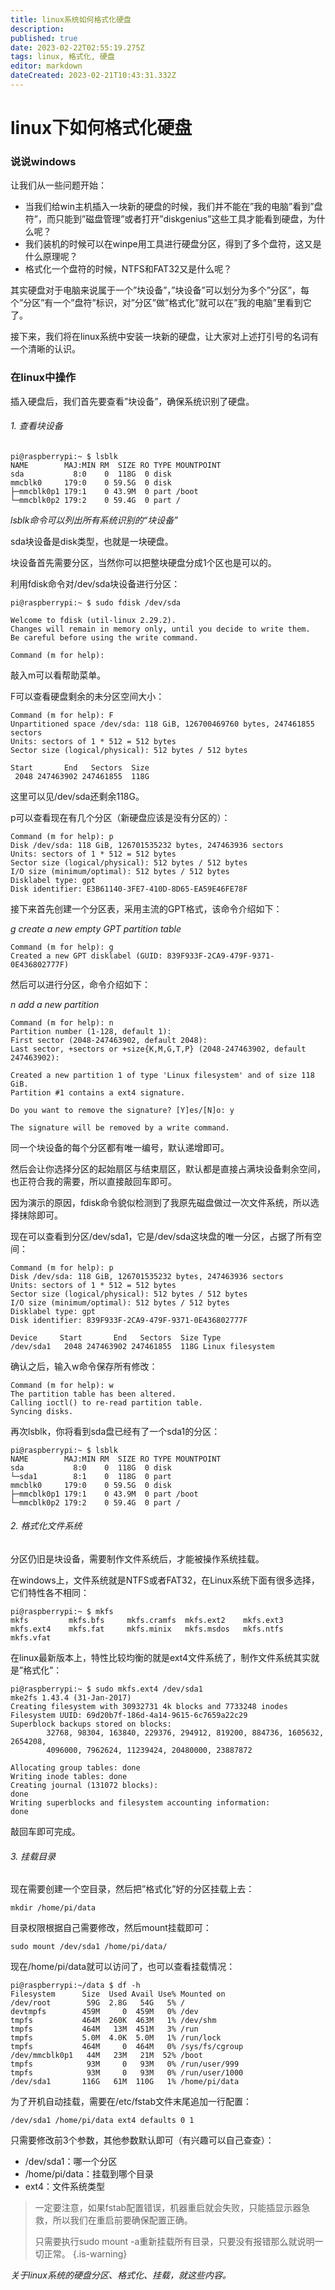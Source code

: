 ```yaml
---
title: linux系统如何格式化硬盘
description: 
published: true
date: 2023-02-22T02:55:19.275Z
tags: linux, 格式化, 硬盘
editor: markdown
dateCreated: 2023-02-21T10:43:31.332Z
---
```


# linux下如何格式化硬盘
### 说说windows
让我们从一些问题开始：

- 当我们给win主机插入一块新的硬盘的时候，我们并不能在”我的电脑”看到”盘符”，而只能到”磁盘管理”或者打开”diskgenius”这些工具才能看到硬盘，为什么呢？
- 我们装机的时候可以在winpe用工具进行硬盘分区，得到了多个盘符，这又是什么原理呢？
- 格式化一个盘符的时候，NTFS和FAT32又是什么呢？

其实硬盘对于电脑来说属于一个”块设备”，”块设备”可以划分为多个”分区”，每个”分区”有一个”盘符”标识，对”分区”做”格式化”就可以在”我的电脑”里看到它了。

接下来，我们将在linux系统中安装一块新的硬盘，让大家对上述打引号的名词有一个清晰的认识。

### 在linux中操作
插入硬盘后，我们首先要查看”块设备”，确保系统识别了硬盘。

###### 1. 查看块设备
```linux 
pi@raspberrypi:~ $ lsblk 
NAME        MAJ:MIN RM  SIZE RO TYPE MOUNTPOINT
sda           8:0    0  118G  0 disk 
mmcblk0     179:0    0 59.5G  0 disk 
├─mmcblk0p1 179:1    0 43.9M  0 part /boot
└─mmcblk0p2 179:2    0 59.4G  0 part /
```
 *lsblk命令可以列出所有系统识别的“块设备”* 

sda块设备是disk类型，也就是一块硬盘。

块设备首先需要分区，当然你可以把整块硬盘分成1个区也是可以的。

利用fdisk命令对/dev/sda块设备进行分区：
```linux
pi@raspberrypi:~ $ sudo fdisk /dev/sda

Welcome to fdisk (util-linux 2.29.2).
Changes will remain in memory only, until you decide to write them.
Be careful before using the write command.

Command (m for help):
```
敲入m可以看帮助菜单。

F可以查看硬盘剩余的未分区空间大小：
```linux
Command (m for help): F
Unpartitioned space /dev/sda: 118 GiB, 126700469760 bytes, 247461855 sectors
Units: sectors of 1 * 512 = 512 bytes
Sector size (logical/physical): 512 bytes / 512 bytes

Start       End   Sectors  Size
 2048 247463902 247461855  118G
```
这里可以见/dev/sda还剩余118G。

p可以查看现在有几个分区（新硬盘应该是没有分区的）：
```linux
Command (m for help): p
Disk /dev/sda: 118 GiB, 126701535232 bytes, 247463936 sectors
Units: sectors of 1 * 512 = 512 bytes
Sector size (logical/physical): 512 bytes / 512 bytes
I/O size (minimum/optimal): 512 bytes / 512 bytes
Disklabel type: gpt
Disk identifier: E3B61140-3FE7-410D-8D65-EA59E46FE78F
```
接下来首先创建一个分区表，采用主流的GPT格式，该命令介绍如下：

*g create a new empty GPT partition table*
```linux
Command (m for help): g
Created a new GPT disklabel (GUID: 839F933F-2CA9-479F-9371-0E436802777F)
```

然后可以进行分区，命令介绍如下：

*n add a new partition*
```linux
Command (m for help): n 
Partition number (1-128, default 1): 
First sector (2048-247463902, default 2048): 
Last sector, +sectors or +size{K,M,G,T,P} (2048-247463902, default 247463902): 

Created a new partition 1 of type 'Linux filesystem' and of size 118 GiB.
Partition #1 contains a ext4 signature.

Do you want to remove the signature? [Y]es/[N]o: y

The signature will be removed by a write command.
```
同一个块设备的每个分区都有唯一编号，默认递增即可。

然后会让你选择分区的起始扇区与结束扇区，默认都是直接占满块设备剩余空间，也正符合我的需要，所以直接敲回车即可。

因为演示的原因，fdisk命令貌似检测到了我原先磁盘做过一次文件系统，所以选择抹除即可。

现在可以查看到分区/dev/sda1，它是/dev/sda这块盘的唯一分区，占据了所有空间：
```linux
Command (m for help): p
Disk /dev/sda: 118 GiB, 126701535232 bytes, 247463936 sectors
Units: sectors of 1 * 512 = 512 bytes
Sector size (logical/physical): 512 bytes / 512 bytes
I/O size (minimum/optimal): 512 bytes / 512 bytes
Disklabel type: gpt
Disk identifier: 839F933F-2CA9-479F-9371-0E436802777F

Device     Start       End   Sectors  Size Type
/dev/sda1   2048 247463902 247461855  118G Linux filesystem
```
确认之后，输入w命令保存所有修改：
```linux
Command (m for help): w
The partition table has been altered.
Calling ioctl() to re-read partition table.
Syncing disks.
```

再次lsblk，你将看到sda盘已经有了一个sda1的分区：
```linux
pi@raspberrypi:~ $ lsblk 
NAME        MAJ:MIN RM  SIZE RO TYPE MOUNTPOINT
sda           8:0    0  118G  0 disk 
└─sda1        8:1    0  118G  0 part 
mmcblk0     179:0    0 59.5G  0 disk 
├─mmcblk0p1 179:1    0 43.9M  0 part /boot
└─mmcblk0p2 179:2    0 59.4G  0 part /
```
###### 2. 格式化文件系统
分区仍旧是块设备，需要制作文件系统后，才能被操作系统挂载。

在windows上，文件系统就是NTFS或者FAT32，在Linux系统下面有很多选择，它们特性各不相同：
```linux
pi@raspberrypi:~ $ mkfs
mkfs         mkfs.bfs     mkfs.cramfs  mkfs.ext2    mkfs.ext3    mkfs.ext4    mkfs.fat     mkfs.minix   mkfs.msdos   mkfs.ntfs    mkfs.vfat
```

在linux最新版本上，特性比较均衡的就是ext4文件系统了，制作文件系统其实就是”格式化”：
```linux
pi@raspberrypi:~ $ sudo mkfs.ext4 /dev/sda1
mke2fs 1.43.4 (31-Jan-2017)
Creating filesystem with 30932731 4k blocks and 7733248 inodes
Filesystem UUID: 69d20b7f-186d-4a14-9615-6c7659a22c29
Superblock backups stored on blocks: 
        32768, 98304, 163840, 229376, 294912, 819200, 884736, 1605632, 2654208, 
        4096000, 7962624, 11239424, 20480000, 23887872

Allocating group tables: done                            
Writing inode tables: done                            
Creating journal (131072 blocks): 
done
Writing superblocks and filesystem accounting information:        
done
```
敲回车即可完成。

###### 3. 挂载目录
现在需要创建一个空目录，然后把”格式化”好的分区挂载上去：
```linux
mkdir /home/pi/data
```
目录权限根据自己需要修改，然后mount挂载即可：
```linux
sudo mount /dev/sda1 /home/pi/data/
```
现在/home/pi/data就可以访问了，也可以查看挂载情况：
```linux
pi@raspberrypi:~/data $ df -h
Filesystem      Size  Used Avail Use% Mounted on
/dev/root        59G  2.8G   54G   5% /
devtmpfs        459M     0  459M   0% /dev
tmpfs           464M  260K  463M   1% /dev/shm
tmpfs           464M   13M  451M   3% /run
tmpfs           5.0M  4.0K  5.0M   1% /run/lock
tmpfs           464M     0  464M   0% /sys/fs/cgroup
/dev/mmcblk0p1   44M   23M   21M  52% /boot
tmpfs            93M     0   93M   0% /run/user/999
tmpfs            93M     0   93M   0% /run/user/1000
/dev/sda1       116G   61M  110G   1% /home/pi/data
```
为了开机自动挂载，需要在/etc/fstab文件末尾追加一行配置：
```linux
/dev/sda1 /home/pi/data ext4 defaults 0 1
```
只需要修改前3个参数，其他参数默认即可（有兴趣可以自己查查）：
- /dev/sda1：哪一个分区
- /home/pi/data：挂载到哪个目录
- ext4：文件系统类型
> 一定要注意，如果fstab配置错误，机器重启就会失败，只能插显示器急救，所以我们在重启前要确保配置正确。
> 
> 只需要执行sudo mount -a重新挂载所有目录，只要没有报错那么就说明一切正常。
{.is-warning}


*关于linux系统的硬盘分区、格式化、挂载，就这些内容。*